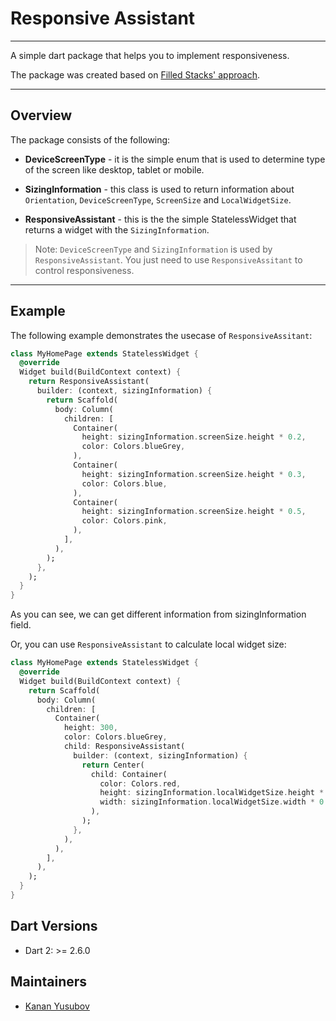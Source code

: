 # Responsive Assistant

---

A simple dart package that helps you to implement responsiveness.

The package was created based on [Filled Stacks' approach](https://www.youtube.com/watch?v=z7P1OFLw4kY).

---

## Overview 

The package consists of the following:

- **DeviceScreenType** - it is the simple enum that is used to determine type of the screen like desktop, tablet or mobile.

- **SizingInformation** - this class is used to return information about `Orientation`, `DeviceScreenType`, `ScreenSize` and `LocalWidgetSize`.

- **ResponsiveAssistant** - this is the the simple StatelessWidget that returns a widget with the `SizingInformation`.

> Note: `DeviceScreenType` and `SizingInformation` is used by `ResponsiveAssistant`. You just need to use `ResponsiveAssitant` to control responsiveness.

---

## Example

The following example demonstrates the usecase of `ResponsiveAssitant`:

```dart
class MyHomePage extends StatelessWidget {
  @override
  Widget build(BuildContext context) {
    return ResponsiveAssistant(
      builder: (context, sizingInformation) {
        return Scaffold(
          body: Column(
            children: [
              Container(
                height: sizingInformation.screenSize.height * 0.2,
                color: Colors.blueGrey,
              ),
              Container(
                height: sizingInformation.screenSize.height * 0.3,
                color: Colors.blue,
              ),
              Container(
                height: sizingInformation.screenSize.height * 0.5,
                color: Colors.pink,
              ),
            ],
          ),
        );
      },
    );
  }
}
```

As you can see, we can get different information from sizingInformation field.

Or, you can use `ResponsiveAssistant` to calculate local widget size:

```dart
class MyHomePage extends StatelessWidget {
  @override
  Widget build(BuildContext context) {
    return Scaffold(
      body: Column(
        children: [
          Container(
            height: 300,
            color: Colors.blueGrey,
            child: ResponsiveAssistant(
              builder: (context, sizingInformation) {
                return Center(
                  child: Container(
                    color: Colors.red,
                    height: sizingInformation.localWidgetSize.height * 0.8,
                    width: sizingInformation.localWidgetSize.width * 0.8,
                  ),
                );
              },
            ),
          ),
        ],
      ),
    );
  }
}
```

## Dart Versions
- Dart 2: >= 2.6.0

## Maintainers

- [Kanan Yusubov](https://github.com/KenanYusubov)

